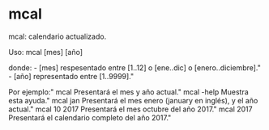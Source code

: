 # mcal

mcal: calendario actualizado.

Uso: mcal [mes] [año]

  donde:
      - [mes] respesentado entre [1..12] o [ene..dic] o [enero..diciembre]."
      - [año] representado entre [1..9999]."

  Por ejemplo:"
      mcal          Presentará el mes y año actual."
      mcal -help    Muestra esta ayuda."
      mcal jan      Presentará el mes enero (january en inglés), y el año actual."
      mcal 10 2017  Presentará el mes octubre del año 2017."
      mcal 2017     Presentará el calendario completo del año 2017."
